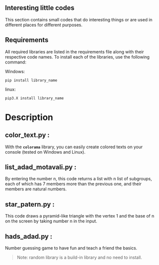 ## Interesting little codes

This section contains small codes that do interesting things or are used in different places for different purposes.

## Requirements
All required libraries are listed in the requirements file along with their respective code names.
To install each of the libraries, use the following command:

Windows:

```console
pip install library_name
```

linux:
```console
pip3.X install library_name
```

# Description

## color_text.py :
With the **`colorama`** library, you can easily create colored texts on your console (tested on Windows and Linux).

## list_adad_motavali.py :
By entering the number ‌n, this code returns a list with n list of subgroups, each of which has 7 members more than the previous one, and their members are natural numbers.

## star_patern.py :
This code draws a pyramid-like triangle with the vertex 1 and the base of  n on the screen by taking  number n in the input.

## hads_adad.py :
Number guessing game to have fun and teach a friend the basics.
> Note: random library is a build-in library and no need to install.

## 
